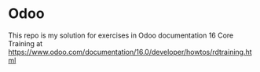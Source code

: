 # Odoo
This repo is my solution for exercises in Odoo documentation 16 Core Training at 
https://www.odoo.com/documentation/16.0/developer/howtos/rdtraining.html
